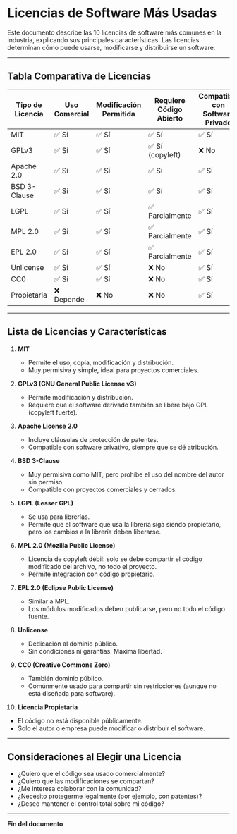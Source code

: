 # Licencias de Software Más Usadas

Este documento describe las 10 licencias de software más comunes en la industria, explicando sus principales características. Las licencias determinan cómo puede usarse, modificarse y distribuirse un software.

---

## Tabla Comparativa de Licencias

| Tipo de Licencia     | Uso Comercial | Modificación Permitida | Requiere Código Abierto | Compatible con Software Privado |
|----------------------|---------------|-------------------------|--------------------------|----------------------------------|
| MIT                  | ✅ Sí         | ✅ Sí                   | ✅ Sí                    | ✅ Sí                            |
| GPLv3                | ✅ Sí         | ✅ Sí                   | ✅ Sí (copyleft)         | ❌ No                            |
| Apache 2.0           | ✅ Sí         | ✅ Sí                   | ✅ Sí                    | ✅ Sí                            |
| BSD 3-Clause         | ✅ Sí         | ✅ Sí                   | ✅ Sí                    | ✅ Sí                            |
| LGPL                 | ✅ Sí         | ✅ Sí                   | ✅ Parcialmente          | ✅ Sí                            |
| MPL 2.0              | ✅ Sí         | ✅ Sí                   | ✅ Parcialmente          | ✅ Sí                            |
| EPL 2.0              | ✅ Sí         | ✅ Sí                   | ✅ Parcialmente          | ✅ Sí                            |
| Unlicense            | ✅ Sí         | ✅ Sí                   | ❌ No                    | ✅ Sí                            |
| CC0                  | ✅ Sí         | ✅ Sí                   | ❌ No                    | ✅ Sí                            |
| Propietaria          | ❌ Depende    | ❌ No                   | ❌ No                    | ✅ Sí                            |

---

## Lista de Licencias y Características

1. **MIT**
   - Permite el uso, copia, modificación y distribución.
   - Muy permisiva y simple, ideal para proyectos comerciales.

2. **GPLv3 (GNU General Public License v3)**
   - Permite modificación y distribución.
   - Requiere que el software derivado también se libere bajo GPL (copyleft fuerte).

3. **Apache License 2.0**
   - Incluye cláusulas de protección de patentes.
   - Compatible con software privativo, siempre que se dé atribución.

4. **BSD 3-Clause**
   - Muy permisiva como MIT, pero prohíbe el uso del nombre del autor sin permiso.
   - Compatible con proyectos comerciales y cerrados.

5. **LGPL (Lesser GPL)**
   - Se usa para librerías.
   - Permite que el software que usa la librería siga siendo propietario, pero los cambios a la librería deben liberarse.

6. **MPL 2.0 (Mozilla Public License)**
   - Licencia de copyleft débil: solo se debe compartir el código modificado del archivo, no todo el proyecto.
   - Permite integración con código propietario.

7. **EPL 2.0 (Eclipse Public License)**
   - Similar a MPL.
   - Los módulos modificados deben publicarse, pero no todo el código fuente.

8. **Unlicense**
   - Dedicación al dominio público.
   - Sin condiciones ni garantías. Máxima libertad.

9. **CC0 (Creative Commons Zero)**
   - También dominio público.
   - Comúnmente usado para compartir sin restricciones (aunque no está diseñada para software).

10. **Licencia Propietaria**
   - El código no está disponible públicamente.
   - Solo el autor o empresa puede modificar o distribuir el software.

---

## Consideraciones al Elegir una Licencia

- ¿Quiero que el código sea usado comercialmente?
- ¿Quiero que las modificaciones se compartan?
- ¿Me interesa colaborar con la comunidad?
- ¿Necesito protegerme legalmente (por ejemplo, con patentes)?
- ¿Deseo mantener el control total sobre mi código?

---

**Fin del documento**
